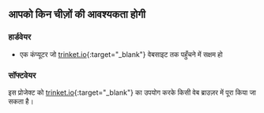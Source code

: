 ## आपको किन चीज़ों की आवश्यकता होगी

### हार्डवेयर

+ एक कंप्यूटर जो [trinket.io](https://trinket.io){:target="_blank"} वेबसाइट तक पहुँचने में सक्षम हो

### सॉफ्टवेयर

इस प्रोजेक्ट को [trinket.io](https://trinket.io){:target="_blank"} का उपयोग करके किसी वेब ब्राउज़र में पूरा किया जा सकता है।